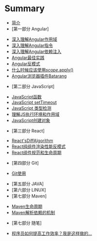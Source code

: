 # Summary

* [简介](README.md)
* [第一部分 Angular]
 - [深入理解Angular作用域](Angular/深入理解Angular作用域.md)
 - [深入理解Angular指令](Angular/深入理解Angular指令.md)
 - [深入理解Angular依赖注入](Angular/深入理解Angular依赖注入.md)
 - [Angular最佳实践](Angular/Angular最佳实践.md)
 - [Angular反模式](Angular/Angular反模式.md)
 - [什么时候应该使用$scope.$apply()](Angular/什么时候应该使用$scope.$apply.md)
 - [Angular浏览器插件Batarang](Angular/Angular浏览器插件Batarang.md)
* [第二部分 JavaScript]
 - [JavaScript函数](JavaScript/JavaScriptFunction.md)
 - [JavaScript setTimeout](JavaScript/setTimeout.md)
 - [JavaScript 类型检测](JavaScript/JavaScript类型检测.md)
 - [理解JS执行环境和作用域](JavaScript/理解JS执行环境和作用域.md)
 - [JavaScript创建对象](JavaScript/JavaScript创建对象.md)
* [第三部分 React]
 - [React'sDiffAlgorithm](React/React'sDiffAlgorithm.md)
 - [React纯组件渲染性能反模式](React/ReactPureRender.md)
 - [React组件规范和生命周期](React/ComponentSpecsAndLifecycle.md)
* [第四部分 Git]
 - [Git使用](git/Git使用.md)
* [第五部分 JAVA]
* [第六部分 LINUX]
* [第七部分 Maven]
 - [Maven生命周期](Maven/LifeCycle.md)
 - [Maven解析依赖的机制](Maven/ParseDenpendency.md)
* [第七部分 随笔]
 - [程序员如何提高工作效率？我是这样做的...](effective/improveEffective.md)
 
